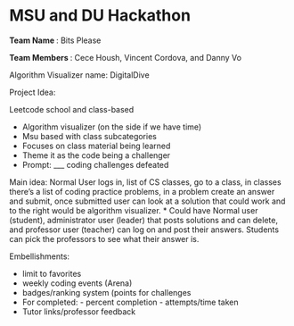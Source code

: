 <h1> MSU and DU Hackathon </h1>

<strong> Team Name </strong>: Bits Please 
<p>
<strong> Team Members </strong>: Cece Housh, Vincent Cordova, and Danny Vo
</p>
<p>
Algorithm Visualizer name: DigitalDive
</p>
<p>
Project Idea: </p>
<p>
Leetcode school and class-based 
    <ul>     
    <li> Algorithm visualizer (on the side if we have time) </li>
    <li> Msu based with class subcategories </li>
    <li> Focuses on class material being learned </li>
    <li> Theme it as the code being a challenger </li>
    <li> Prompt: ___ coding challenges defeated </li> 
    </ul>

</p>
<p>
    Main idea: Normal User logs in, list of CS classes, go to a class, in classes there’s a list of coding practice problems, in a problem create an answer and submit, once submitted user can look at a solution that could work and to the right would be algorithm visualizer. 
    * Could have Normal user (student), administrator user (leader) that posts solutions and can delete, and professor user (teacher) can log on and post their answers. Students can pick the professors to see what their answer is.
</p>
 
    
Embellishments: 
* limit to favorites
* weekly coding events (Arena)
* badges/ranking system (points for challenges
* For completed:
      - percent completion
      - attempts/time taken
* Tutor links/professor feedback 
